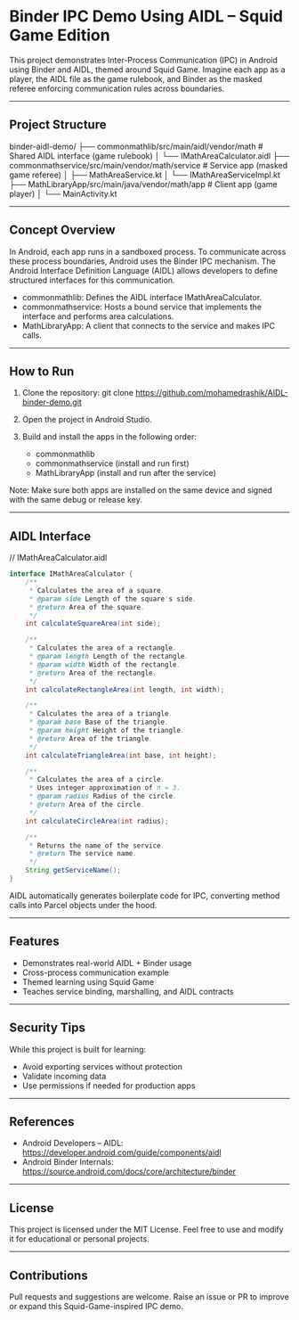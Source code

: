 # Binder IPC Demo Using AIDL – Squid Game Edition

This project demonstrates Inter-Process Communication (IPC) in Android using Binder and AIDL, themed around Squid Game. Imagine each app as a player, the AIDL file as the game rulebook, and Binder as the masked referee enforcing communication rules across boundaries.

---

## Project Structure

binder-aidl-demo/
├── commonmathlib/src/main/aidl/vendor/math         # Shared AIDL interface (game rulebook)
│   └── IMathAreaCalculator.aidl
├── commonmathservice/src/main/vendor/math/service     # Service app (masked game referee)
│   ├── MathAreaService.kt
│   └── IMathAreaServiceImpl.kt
├── MathLibraryApp/src/main/java/vendor/math/app        # Client app (game player)
│   └── MainActivity.kt

---

## Concept Overview

In Android, each app runs in a sandboxed process. To communicate across these process boundaries, Android uses the Binder IPC mechanism. The Android Interface Definition Language (AIDL) allows developers to define structured interfaces for this communication.

- commonmathlib: Defines the AIDL interface IMathAreaCalculator.
- commonmathservice: Hosts a bound service that implements the interface and performs area calculations.
- MathLibraryApp: A client that connects to the service and makes IPC calls.

---

## How to Run

1. Clone the repository:
   git clone https://github.com/mohamedrashik/AIDL-binder-demo.git

2. Open the project in Android Studio.

3. Build and install the apps in the following order:
    - commonmathlib
    - commonmathservice (install and run first)
    - MathLibraryApp (install and run after the service)

Note: Make sure both apps are installed on the same device and signed with the same debug or release key.

---

## AIDL Interface

// IMathAreaCalculator.aidl
```java
interface IMathAreaCalculator {
    /**
     * Calculates the area of a square.
     * @param side Length of the square's side.
     * @return Area of the square.
     */
    int calculateSquareArea(int side);

    /**
     * Calculates the area of a rectangle.
     * @param length Length of the rectangle.
     * @param width Width of the rectangle.
     * @return Area of the rectangle.
     */
    int calculateRectangleArea(int length, int width);

    /**
     * Calculates the area of a triangle.
     * @param base Base of the triangle.
     * @param height Height of the triangle.
     * @return Area of the triangle.
     */
    int calculateTriangleArea(int base, int height);

    /**
     * Calculates the area of a circle.
     * Uses integer approximation of π = 3.
     * @param radius Radius of the circle.
     * @return Area of the circle.
     */
    int calculateCircleArea(int radius);

    /**
     * Returns the name of the service.
     * @return The service name.
     */
    String getServiceName();
}
```

AIDL automatically generates boilerplate code for IPC, converting method calls into Parcel objects under the hood.

---

## Features

- Demonstrates real-world AIDL + Binder usage
- Cross-process communication example
- Themed learning using Squid Game
- Teaches service binding, marshalling, and AIDL contracts

---

## Security Tips

While this project is built for learning:
- Avoid exporting services without protection
- Validate incoming data
- Use permissions if needed for production apps

---

## References

- Android Developers – AIDL: https://developer.android.com/guide/components/aidl
- Android Binder Internals: https://source.android.com/docs/core/architecture/binder

---

## License

This project is licensed under the MIT License.
Feel free to use and modify it for educational or personal projects.

---

## Contributions

Pull requests and suggestions are welcome.
Raise an issue or PR to improve or expand this Squid-Game-inspired IPC demo.
